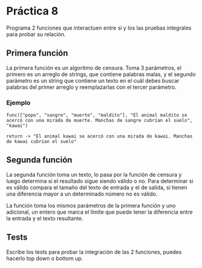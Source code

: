 # Práctica 8
Programa 2 funciones que interactuen entre si y los las pruebas integrales para probar su relación.

## Primera función
La primera función es un algoritmo de censura. Toma 3 parámetros, el primero es un arreglo de strings, que contiene palabras malas, y el segundo parámetro es un string que contiene un texto en el cuál debes buscar palabras del primer arreglo y reemplazarlas con el tercer parámetro.

### Ejemplo
```
func(["popo", "sangre", "muerte", "maldito"], "El animal maldito se acercó con una mirada de muerte. Manchas de sangre cubrían el suelo", "kawai")

return -> "El animal kawai se acercó con una mirada de kawai. Manchas de kawai cubrían el suelo"
```

## Segunda función
La segunda función toma un texto, lo pasa por la función de censura y luego determina si el resultado sigue siendo válido o no. Para determinar si es válido compara el tamaño del texto de entrada y el de salida, si tienen una diferencia mayor a un determinado número no es válido.

La función toma los mismos parámetros de la primera función y uno adicional, un entero que marca el límite que puede tener la diferencia entre la entrada y el texto resultante.

## Tests
Escribe los tests para probar la integración de las 2 funciones, puedes hacerlo top down o bottom up.